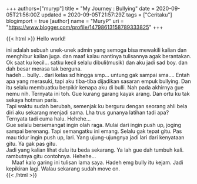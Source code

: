 +++
 authors=["muryp"] 
title = "My Journey : Bullying"
date = 2020-09-05T21:56:00Z
updated = 2020-09-05T21:57:29Z
tags = ["Ceritaku"]
blogimport = true 
[author]
	name = "MuryP"
	uri = "https://www.blogger.com/profile/14798613158789333825"
+++

 {{< html >}} 
Hello world!<div>ini adalah sebuah unek-unek admin yang semoga bisa mewakili kalian dan menghibur kalian juga. dan maaf kalau nantinya tulisannya agak berantakan.</div><div>Ok saat ku kecil... satku kecil selalu dibuli(musik) dan aku jadi sad boy. dan dah besar merasa tak berguna.</div><div>hadeh... bully... dari kelas sd hingga smp... untung gak sampai sma.... Entah apa yang merasuki, tapi aku tiba-tiba dijadikan sasaran empuk bullying. Dan itu selalu membuatku berpikir kenapa aku di bulli. Nah pada akhirnya gue nemu nih. Ternyata ini toh. Gue kurang garang kayak arang. Dan ortu ku tak sekaya hotman paris.&nbsp;</div><div>Tapi waktu sudah berubah, semenjak ku berguru dengan seorang ahli bela diri aku sekarang menjadi sama. Lha trus gunanya latihan tadi apa? Ternyata tadi cuma halu. Hehehe...</div><div>Gue selalu bersemangat ingin olah raga. Mulai dari ingin push up, joging sampai berenang. Tapi semangatku ini emang. Selalu gak tepat gitu. Pas mau tidur ingin push up, lari. Yang ujung-ujungnya jadi lari dari kenyataan gitu. Ya gak pas gitu.&nbsp;</div><div>Jadi yang kalian lihat dulu itu beda sekarang. Ya lah gue dah tumbuh kali. rambutnya gitu contohnya. Hehehe...</div><div>&nbsp; &nbsp; Maaf kalo garing ini tulisan lama saya. Hadeh emg bully itu kejam. Jadi kepikiran lagi. Walau sekarang sudah move on.</div>
{{< /html >}}
